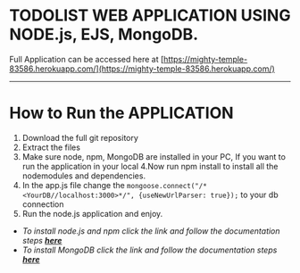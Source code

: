 # TODOLIST WEB APPLICATION USING NODE.js, EJS, MongoDB.

Full Application can be accessed here at [https://mighty-temple-83586.herokuapp.com/](https://mighty-temple-83586.herokuapp.com/)

-----------------------------------------------------------------------------------------------

# How to Run the APPLICATION

1. Download the full git repository
2. Extract the files
3. Make sure node, npm, MongoDB are installed in your PC, If you want to run the application in your local
4.Now run npm install to install all the nodemodules and dependencies.
5. In the app.js file change the `mongoose.connect("/*<YourDB//localhost:3000>*/", {useNewUrlParser: true});` to your db connection
6. Run the node.js application and enjoy.


  - *To install node.js and  npm click the link and follow the documentation steps **[here](https://nodejs.org/en/)***
  - *To install MongoDB click the link and follow the documentation steps **[here](https://medium.com/@LondonAppBrewery/how-to-download-install-mongodb-on-windows-4ee4b3493514)***
